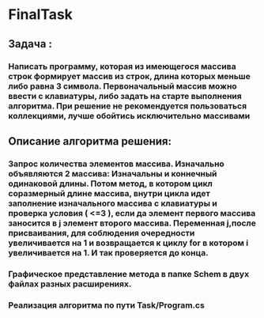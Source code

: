 # FinalTask
## Задача : 
### Написать программу, которая из имеющегося массива строк формирует массив из строк, длина которых меньше либо равна 3 символа. Первоначальный массив можно ввести с клавиатуры, либо задать на старте выполнения алгоритма. При решение не рекомендуется пользоваться коллекциями, лучше обойтись исключительно массивами
## Описание алгоритма решения:
### Запрос количества элементов массива. Изначально объявляются 2 массива: Изначальны и коннечный одинаковой длины. Потом метод, в котором цикл соразмерный длине массива, внутри цикла идет заполнение изначального массива с клавиатуры и проверка условия ( <=3 ), если да элемент первого массива заносится в j элемент второго массива. Переменная j,после присваивания, для соблюдения очередности увеличивается на 1 и возвращается к циклу for в котором i увеличивается на 1. И так проверяется до конца.

### Графическое представление метода в папке Schem в двух файлах разных расширениях.
### Реализация алгоритма по пути Task/Program.cs
